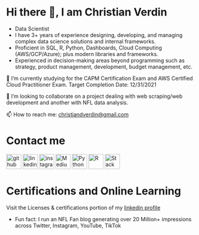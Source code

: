 # Hi there 👋, I am Christian Verdin

* Data Scientist 
* I have 3+ years of experience designing, developing, and managing complex data science solutions and internal frameworks. 
* Proficient in SQL, R, Python, Dashboards, Cloud Computing (AWS/GCP/Azure); plus modern libraries and frameworks.
* Experienced in decision-making areas beyond programming such as strategy, product management, development, budget management, etc.


🌱 I’m currently studying for the CAPM Certification Exam and AWS Certified Cloud Practitioner Exam. Target Completion Date: 12/31/2021

👯 I’m looking to collaborate on a project dealing with web scraping/web development and another with NFL data analysis.

📫 How to reach me: christiandverdin@gmail.com

# Contact me
[<img src='https://img.icons8.com/material-outlined/24/000000/github.png' alt='github' height='40'>](https://github.com/ChristianVerdin) 
[<img src='https://img.icons8.com/color/2x/linkedin.png' alt='linkedin' height='40'>](https://www.linkedin.com/in/christian-verdin/) 
[<img src='https://img.icons8.com/color/50/000000/instagram-new--v2.png' alt='instagram' height='40'>](https://www.instagram.com/christian__verdin/) 
[<img src='https://img.icons8.com/color/2x/medium-logo.png' alt='Medium' height='40'>](https://medium.com/@cver123/about)
[<img src='https://img.icons8.com/color/48/000000/python--v2.png' alt='Python' height='40'>](https://www.python.org/)
[<img src='https://img.icons8.com/windows/32/000000/r-project.png' alt='R' height='40'>](https://www.r-project.org/)
[<img src='https://img.icons8.com/plumpy/24/000000/stackoverflow.png' alt='Stack Overflow' height='40'>](https://stackoverflow.com/)


# Certifications and Online Learning
Visit the Licenses & certifications portion of my [linkedin profile](https://www.linkedin.com/in/christian-verdin/)
* Fun fact: I run an NFL Fan blog generating over 20 Million+ impressions across Twitter, Instagram, YouTube, TikTok
